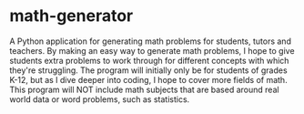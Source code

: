 # math-generator
A Python application for generating math problems for students, tutors and teachers.
By making an easy way to generate math problems, I hope to give students extra problems to work through for different concepts with which they're struggling. The program will initially only be for students of grades K-12, but as I dive deeper into coding, I hope to cover more fields of math. This program will NOT include math subjects that are based around real world data or word problems, such as statistics.
